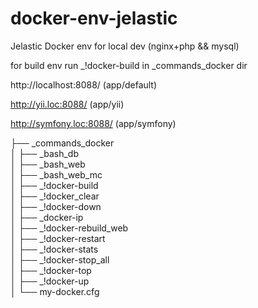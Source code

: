 # docker-env-jelastic
Jelastic Docker env for local dev (nginx+php &amp;&amp; mysql)

for build env run _!docker-build in _commands_docker dir

http://localhost:8088/ (app/default)

http://yii.loc:8088/ (app/yii)

http://symfony.loc:8088/ (app/symfony)

├── _commands_docker<br/>
│   ├── _bash_db<br/>
│   ├── _bash_web<br/>
│   ├── _bash_web_mc<br/>
│   ├── _!docker-build<br/>
│   ├── _!docker_clear<br/>
│   ├── _!docker-down<br/>
│   ├── _docker-ip<br/>
│   ├── _!docker-rebuild_web<br/>
│   ├── _!docker-restart<br/>
│   ├── _!docker-stats<br/>
│   ├── _!docker-stop_all<br/>
│   ├── _!docker-top<br/>
│   ├── _!docker-up<br/>
│   └── my-docker.cfg<br/>
